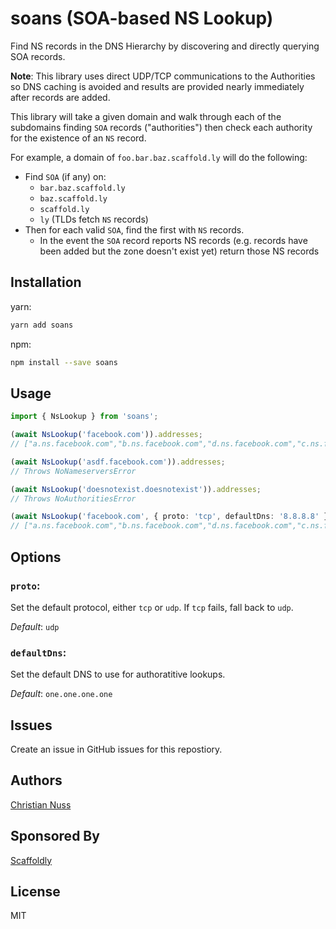 # soans (SOA-based NS Lookup)

Find NS records in the DNS Hierarchy by discovering and directly querying SOA
records.

**Note**: This library uses direct UDP/TCP communications to the Authorities so DNS
caching is avoided and results are provided nearly immediately after records
are added.

This library will take a given domain and walk through each of the subdomains
finding `SOA` records ("authorities") then check each authority for the
existence of an `NS` record.

For example, a domain of `foo.bar.baz.scaffold.ly` will do the following:

- Find `SOA` (if any) on:
  - `bar.baz.scaffold.ly`
  - `baz.scaffold.ly`
  - `scaffold.ly`
  - `ly` (TLDs fetch `NS` records)
- Then for each valid `SOA`, find the first with `NS` records.
  - In the event the `SOA` record reports NS records (e.g. records have been added but the zone doesn't exist yet) return those NS records

## Installation

yarn:

```sh
yarn add soans
```

npm:

```sh
npm install --save soans
```

## Usage

```typescript
import { NsLookup } from 'soans';

(await NsLookup('facebook.com')).addresses;
// ["a.ns.facebook.com","b.ns.facebook.com","d.ns.facebook.com","c.ns.facebook.com"]

(await NsLookup('asdf.facebook.com')).addresses;
// Throws NoNameserversError

(await NsLookup('doesnotexist.doesnotexist')).addresses;
// Throws NoAuthoritiesError

(await NsLookup('facebook.com', { proto: 'tcp', defaultDns: '8.8.8.8' })).addresses;
// ["a.ns.facebook.com","b.ns.facebook.com","d.ns.facebook.com","c.ns.facebook.com"]
```

## Options

### **`proto`**:

Set the default protocol, either `tcp` or `udp`. If `tcp` fails, fall back to `udp`.

_Default_: `udp`

### **`defaultDns`**:

Set the default DNS to use for authoratitive lookups.

_Default_: `one.one.one.one`

## Issues

Create an issue in GitHub issues for this repostiory.

## Authors

[Christian Nuss](https://github.com/cnuss)

## Sponsored By

[Scaffoldly](https://scaffold.ly)

## License

MIT

